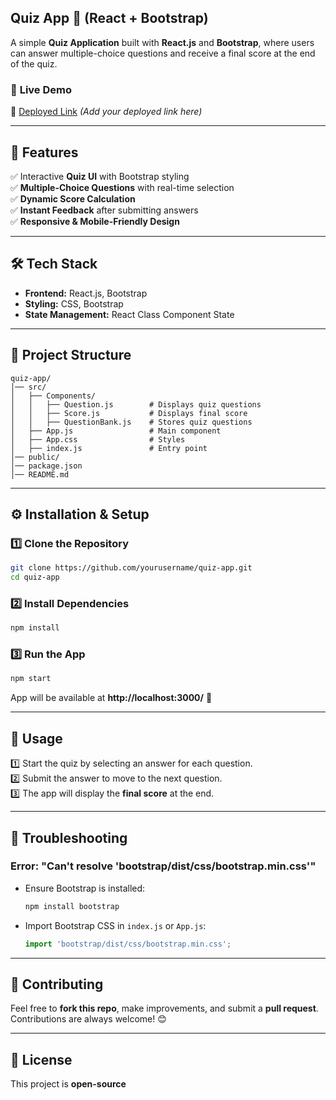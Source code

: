 
## **Quiz App 🎯 (React + Bootstrap)**  

A simple **Quiz Application** built with **React.js** and **Bootstrap**, where users can answer multiple-choice questions and receive a final score at the end of the quiz.  

### 🚀 **Live Demo**  
🔗 [Deployed Link](#) *(Add your deployed link here)*  

---

## 📌 **Features**  
✅ Interactive **Quiz UI** with Bootstrap styling  
✅ **Multiple-Choice Questions** with real-time selection  
✅ **Dynamic Score Calculation**  
✅ **Instant Feedback** after submitting answers  
✅ **Responsive & Mobile-Friendly Design**  

---

## 🛠 **Tech Stack**  
- **Frontend:** React.js, Bootstrap  
- **Styling:** CSS, Bootstrap  
- **State Management:** React Class Component State  

---

## 📂 **Project Structure**  
```
quiz-app/
│── src/
│   ├── Components/
│   │   ├── Question.js        # Displays quiz questions  
│   │   ├── Score.js           # Displays final score  
│   │   ├── QuestionBank.js    # Stores quiz questions  
│   ├── App.js                 # Main component  
│   ├── App.css                # Styles  
│   ├── index.js               # Entry point  
│── public/
│── package.json
│── README.md
```

---

## ⚙️ **Installation & Setup**  

### 1️⃣ **Clone the Repository**  
```sh
git clone https://github.com/yourusername/quiz-app.git
cd quiz-app
```

### 2️⃣ **Install Dependencies**  
```sh
npm install
```

### 3️⃣ **Run the App**  
```sh
npm start
```

App will be available at **http://localhost:3000/** 🚀  

---

## 📌 **Usage**  
1️⃣ Start the quiz by selecting an answer for each question.  
2️⃣ Submit the answer to move to the next question.  
3️⃣ The app will display the **final score** at the end.  

---

## 🔧 **Troubleshooting**  
### **Error: "Can't resolve 'bootstrap/dist/css/bootstrap.min.css'"**  
- Ensure Bootstrap is installed:  
  ```sh
  npm install bootstrap
  ```
- Import Bootstrap CSS in `index.js` or `App.js`:  
  ```js
  import 'bootstrap/dist/css/bootstrap.min.css';
  ```

---

## 🤝 **Contributing**  
Feel free to **fork this repo**, make improvements, and submit a **pull request**. Contributions are always welcome! 😊  

---

## 📜 **License**  
This project is **open-source** 
